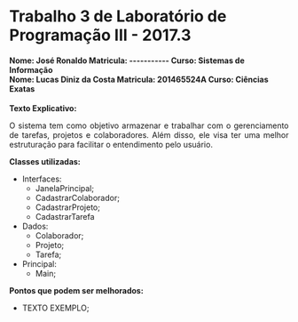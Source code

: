 # Trabalho 3 de Laboratório de Programação III - 2017.3

#### Nome: José Ronaldo Matricula: -----------   Curso: Sistemas de Informação <br> Nome: Lucas Diniz da Costa Matricula: 201465524A   Curso: Ciências Exatas

**Texto Explicativo:**<p align="justify"> O sistema tem como objetivo armazenar e trabalhar com o gerenciamento de tarefas, projetos e colaboradores. Além disso, ele visa ter uma melhor estruturação para facilitar o entendimento pelo usuário.</p>

**Classes utilizadas:**

- Interfaces:
	- JanelaPrincipal;
	- CadastrarColaborador;
	- CadastrarProjeto;
	- CadastrarTarefa
- Dados:
	- Colaborador;
	- Projeto;
	- Tarefa;
- Principal:
	- Main;


**Pontos que podem ser melhorados:**

- <p align="justify">TEXTO EXEMPLO;</p>